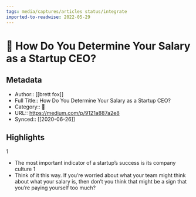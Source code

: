 ```yaml
---
tags: media/captures/articles status/integrate
imported-to-readwise: 2022-05-29
---
```

# 📰 How Do You Determine Your Salary as a Startup CEO?

## Metadata
- Author:: [[brett fox]]
- Full Title:: How Do You Determine Your Salary as a Startup CEO?
- Category:: 📰
- URL:: https://medium.com/p/9121a887a2e8
- Synced:: [[2020-06-26]]

## Highlights
1
- The most important indicator of a startup’s success is its company culture
1
- Think of it this way. If you’re worried about what your team might think about what your salary is, then don’t you think that might be a sign that you’re paying yourself too much?
